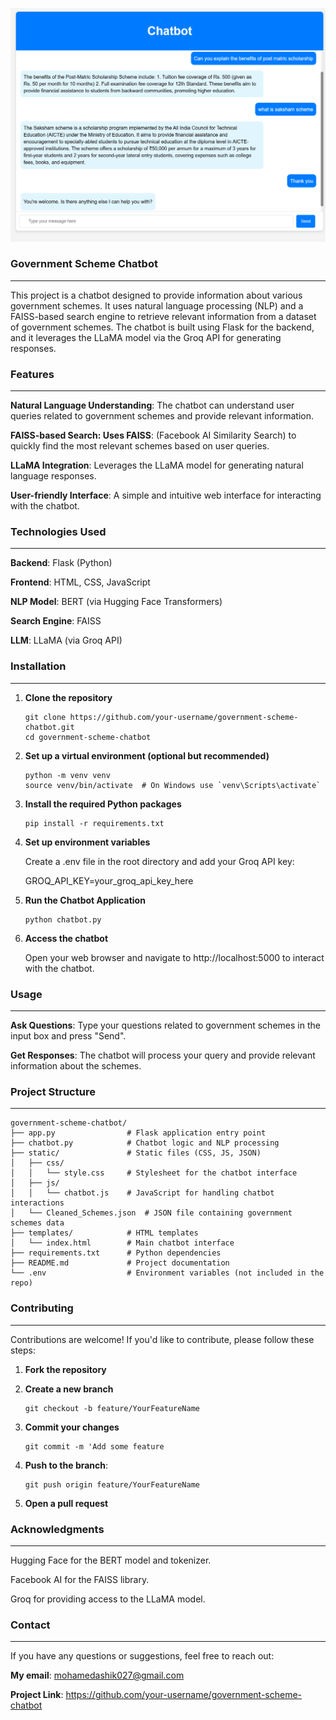 ![Chatbot Screenshot](Chatbot_UI.png)

### Government Scheme Chatbot
___
This project is a chatbot designed to provide information about various government schemes. It uses natural language processing (NLP) and a FAISS-based search engine to retrieve relevant information from a
dataset of government schemes. The chatbot is built using Flask for the backend, and it leverages the LLaMA model via the Groq API for generating responses.

### Features
___
**Natural Language Understanding**: The chatbot can understand user queries related to government schemes and provide relevant information.

**FAISS-based Search: Uses FAISS**: (Facebook AI Similarity Search) to quickly find the most relevant schemes based on user queries.

**LLaMA Integration**: Leverages the LLaMA model for generating natural language responses.

**User-friendly Interface**: A simple and intuitive web interface for interacting with the chatbot.

### Technologies Used
___
**Backend**: Flask (Python)

**Frontend**: HTML, CSS, JavaScript

**NLP Model**: BERT (via Hugging Face Transformers)

**Search Engine**: FAISS

**LLM**: LLaMA (via Groq API)

### Installation
___
1. **Clone the repository**
   ```
   git clone https://github.com/your-username/government-scheme-chatbot.git
   cd government-scheme-chatbot

2. **Set up a virtual environment (optional but recommended)**
   ```
   python -m venv venv
   source venv/bin/activate  # On Windows use `venv\Scripts\activate`

3. **Install the required Python packages**
   ```
   pip install -r requirements.txt

4. **Set up environment variables**

   Create a .env file in the root directory and add your Groq API key:

   GROQ_API_KEY=your_groq_api_key_here

5. **Run the Chatbot Application**
   ```
   python chatbot.py

6. **Access the chatbot**

   Open your web browser and navigate to http://localhost:5000 to interact with the chatbot.

### Usage
___
**Ask Questions**: Type your questions related to government schemes in the input box and press "Send".

**Get Responses**: The chatbot will process your query and provide relevant information about the schemes.

### Project Structure
___
```
government-scheme-chatbot/
├── app.py                # Flask application entry point
├── chatbot.py            # Chatbot logic and NLP processing
├── static/               # Static files (CSS, JS, JSON)
│   ├── css/
│   │   └── style.css     # Stylesheet for the chatbot interface
│   ├── js/
│   │   └── chatbot.js    # JavaScript for handling chatbot interactions
│   └── Cleaned_Schemes.json  # JSON file containing government schemes data
├── templates/            # HTML templates
│   └── index.html        # Main chatbot interface
├── requirements.txt      # Python dependencies
├── README.md             # Project documentation
└── .env                  # Environment variables (not included in the repo)
```
### Contributing
___
Contributions are welcome! If you'd like to contribute, please follow these steps: 

1. **Fork the repository**

2. **Create a new branch**
   ```
   git checkout -b feature/YourFeatureName

3. **Commit your changes**
   ```
   git commit -m 'Add some feature

5. **Push to the branch**:
   ```
   git push origin feature/YourFeatureName

6. **Open a pull request**

### Acknowledgments
___
Hugging Face for the BERT model and tokenizer.

Facebook AI for the FAISS library.

Groq for providing access to the LLaMA model.

### Contact
___
If you have any questions or suggestions, feel free to reach out:

**My email**: mohamedashik027@gmail.com

**Project Link**: https://github.com/your-username/government-scheme-chatbot
